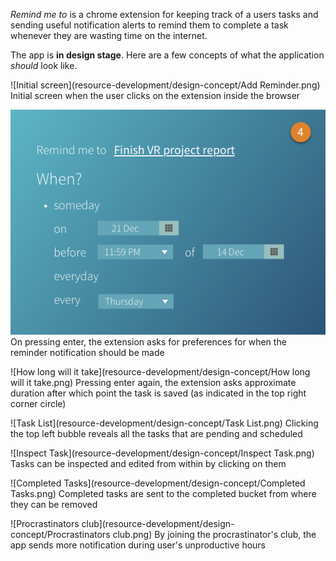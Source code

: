 _Remind me to_ is a chrome extension for keeping track of a users tasks and sending useful notification alerts to remind them to complete a task whenever they are wasting time on the internet.

The app is __in design stage__. Here are a few concepts of what the application _should_ look like.

![Initial screen](resource-development/design-concept/Add Reminder.png)
Initial screen when the user clicks on the extension inside the browser

![Preference and deadline question](resource-development/design-concept/When.png)
On pressing enter, the extension asks for preferences for when the reminder notification should be made

![How long will it take](resource-development/design-concept/How long will it take.png)
Pressing enter again, the extension asks approximate duration after which point the task is saved (as indicated in the top right corner circle)

![Task List](resource-development/design-concept/Task List.png)
Clicking the top left bubble reveals all the tasks that are pending and scheduled

![Inspect Task](resource-development/design-concept/Inspect Task.png)
Tasks can be inspected and edited from within by clicking on them

![Completed Tasks](resource-development/design-concept/Completed Tasks.png)
Completed tasks are sent to the completed bucket from where they can be removed

![Procrastinators club](resource-development/design-concept/Procrastinators club.png)
By joining the procrastinator's club, the app sends more notification during user's unproductive hours
